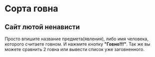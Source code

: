 Сорта говна
========
Сайт лютой ненависти
--------------------

Просто впишите название предмета(явления), либо имя человека, которого считаете говном. И нажмите кнопку **"Говно!!!"**.
Так же вы можете сравнить 2 говна или вывести список уже заговненного.
